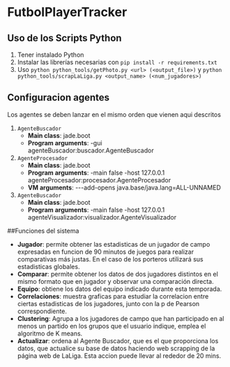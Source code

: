 # FutbolPlayerTracker

## Uso de los Scripts Python
1. Tener instalado Python
2. Instalar las librerías necesarias con 
`pip install -r requirements.txt`
3. Uso `python python_tools/getPhoto.py <url> (<output_file>)` y `python python_tools/scrapLaLiga.py <output_name> (<num_jugadores>)`

## Configuracion agentes
Los agentes se deben lanzar en el mismo orden que vienen aqui descritos
1. `AgenteBuscador` 
    - **Main class**: jade.boot 
    - **Program arguments**: -gui agenteBuscador:buscador.AgenteBuscador
2. `AgenteProcesador` 
    - **Main class**: jade.boot 
    - **Program arguments**: -main false -host 127.0.0.1 agenteProcesador:procesador.AgenteProcesador
    - **VM arguments**: ---add-opens java.base/java.lang=ALL-UNNAMED
3. `AgenteBuscador` 
    - **Main class**: jade.boot 
    - **Program arguments**: -main false -host 127.0.0.1 agenteVisualizador:visualizador.AgenteVisualizador

##Funciones del sistema
* **Jugador**: permite obtener las estadisticas de un jugador de campo expresadas en funcion de 90 minutos de juegos para realizar comparativas más justas. En el caso de los porteros utilizará sus estadisticas globales.
* **Comparar**: permite obtener los datos de dos jugadores distintos en el mismo formato que en jugador y observar una comparación directa.
* **Equipo**: obtiene los datos del equipo indicado durante esta temporada.
* **Correlaciones**: muestra graficas para estudiar la correlacion entre ciertas estadisticas de los jugadores, junto con la p de Pearson correspondiente.
* **Clustering**: Agrupa a los jugadores de campo que han participado en al menos un partido en los grupos que el usuario indique, emplea el algoritmo de K means.
* **Actualizar**: ordena al Agente Buscador, que es el que proporciona los datos, que actualice su base de datos haciendo web scrapping de la página web de LaLiga. Esta accion puede llevar al rededor de 20 mins. 
